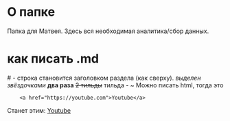 # О папке
Папка для Матвея. Здесь вся необходимая аналитика/сбор данных.
# как писать .md
\# - строка становится заголовком раздела (как сверху). *выделен звёздочками* **два раза** ~~2 тильды~~ тильда - \~ 
Можно писать html, тогда это
```
    <a href="https://youtube.com">Youtube</a>
```
Станет этим:
<a href="https://youtube.com">Youtube</a>